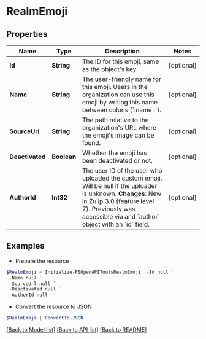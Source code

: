 # RealmEmoji
## Properties

Name | Type | Description | Notes
------------ | ------------- | ------------- | -------------
**Id** | **String** | The ID for this emoji, same as the object&#39;s key.  | [optional] 
**Name** | **String** | The user-friendly name for this emoji. Users in the organization can use this emoji by writing this name between colons (&#x60;:name  :&#x60;).  | [optional] 
**SourceUrl** | **String** | The path relative to the organization&#39;s URL where the emoji&#39;s image can be found.  | [optional] 
**Deactivated** | **Boolean** | Whether the emoji has been deactivated or not.  | [optional] 
**AuthorId** | **Int32** | The user ID of the user who uploaded the custom emoji. Will be null if the uploader is unknown.  **Changes**: New in Zulip 3.0 (feature level 7).  Previously was accessible via and &#x60;author&#x60; object with an &#x60;id&#x60; field.  | [optional] 

## Examples

- Prepare the resource
```powershell
$RealmEmoji = Initialize-PSOpenAPIToolsRealmEmoji  -Id null `
 -Name null `
 -SourceUrl null `
 -Deactivated null `
 -AuthorId null
```

- Convert the resource to JSON
```powershell
$RealmEmoji | ConvertTo-JSON
```

[[Back to Model list]](../README.md#documentation-for-models) [[Back to API list]](../README.md#documentation-for-api-endpoints) [[Back to README]](../README.md)

